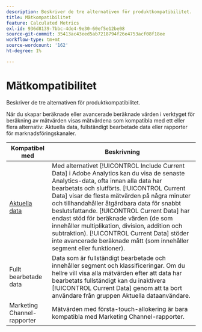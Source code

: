 ```yaml
---
description: Beskriver de tre alternativen för produktkompatibilitet.
title: Mätkompatibilitet
feature: Calculated Metrics
exl-id: 936d8139-7bbc-4de4-9e30-60ef5e12be08
source-git-commit: 35413ac43eed5ab7218794f26e4753acf08f18ee
workflow-type: tm+mt
source-wordcount: '162'
ht-degree: 1%

---
```


# Mätkompatibilitet

Beskriver de tre alternativen för produktkompatibilitet.

När du skapar beräknade eller avancerade beräknade värden i verktyget för beräkning av mätvärden visas mätvärdena som kompatibla med ett eller flera alternativ: Aktuella data, fullständigt bearbetade data eller rapporter för marknadsföringskanaler.

| Kompatibel med | Beskrivning |
| --- | --- |
| [Aktuella data](https://experienceleague.adobe.com/docs/analytics/analyze/reports-analytics/current-data.html) | Med alternativet [!UICONTROL Include Current Data] i Adobe Analytics kan du visa de senaste Analytics-data, ofta innan alla data har bearbetats och slutförts. [!UICONTROL Current Data] visar de flesta mätvärden på några minuter och tillhandahåller åtgärdbara data för snabbt beslutsfattande. [!UICONTROL Current Data] har endast stöd för beräknade värden (de som innehåller multiplikation, division, addition och subtraktion). [!UICONTROL Current Data] stöder inte avancerade beräknade mått (som innehåller segment eller funktioner). |
| Fullt bearbetade data | Data som är fullständigt bearbetade och innehåller segment och klassificeringar. Om du hellre vill visa alla mätvärden efter att data har bearbetats fullständigt kan du inaktivera [!UICONTROL Current Data] genom att ta bort användare från gruppen Aktuella dataanvändare. |
| Marketing Channel-rapporter | Mätvärden med första-touch-allokering är bara kompatibla med Marketing Channel-rapporter. |